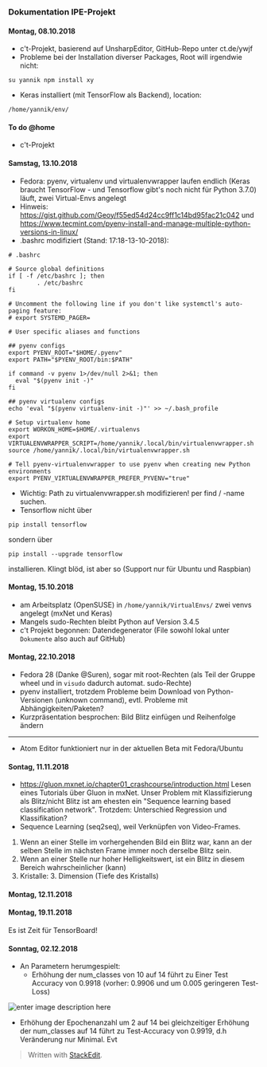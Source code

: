 ### Dokumentation IPE-Projekt

#### Montag, 08.10.2018
- c't-Projekt, basierend auf UnsharpEditor, GitHub-Repo unter ct.de/ywjf
- Probleme bei der Installation diverser Packages, Root will irgendwie nicht:

```
su yannik npm install xy
```
- Keras installiert (mit TensorFlow als Backend), location:

```
/home/yannik/env/
```

#### To do @home

- c't-Projekt

#### Samstag, 13.10.2018
-  Fedora: pyenv, virtualenv und virtualenvwrapper laufen endlich (Keras braucht TensorFlow - und Tensorflow gibt's noch nicht für Python 3.7.0) läuft, zwei Virtual-Envs angelegt
- Hinweis: https://gist.github.com/Geoy/f55ed54d24cc9ff1c14bd95fac21c042 und https://www.tecmint.com/pyenv-install-and-manage-multiple-python-versions-in-linux/
- .bashrc modifiziert (Stand: 17:18-13-10-2018):
```
# .bashrc

# Source global definitions
if [ -f /etc/bashrc ]; then
        . /etc/bashrc
fi

# Uncomment the following line if you don't like systemctl's auto-paging feature:
# export SYSTEMD_PAGER=

# User specific aliases and functions

## pyenv configs
export PYENV_ROOT="$HOME/.pyenv"
export PATH="$PYENV_ROOT/bin:$PATH"

if command -v pyenv 1>/dev/null 2>&1; then
  eval "$(pyenv init -)"
fi

## pyenv virtualenv configs
echo 'eval "$(pyenv virtualenv-init -)"' >> ~/.bash_profile

# Setup virtualenv home
export WORKON_HOME=$HOME/.virtualenvs
export VIRTUALENVWRAPPER_SCRIPT=/home/yannik/.local/bin/virtualenvwrapper.sh
source /home/yannik/.local/bin/virtualenvwrapper.sh

# Tell pyenv-virtualenvwrapper to use pyenv when creating new Python environments
export PYENV_VIRTUALENVWRAPPER_PREFER_PYVENV="true"
```
- Wichtig: Path zu virtualenvwrapper.sh modifizieren! per find / -name suchen.
-  Tensorflow nicht über
```
pip install tensorflow
```
sondern über
```
pip install --upgrade tensorflow
```
installieren. Klingt blöd,  ist aber so (Support nur für Ubuntu und Raspbian)

#### Montag, 15.10.2018

- am Arbeitsplatz (OpenSUSE) in `/home/yannik/VirtualEnvs/` zwei venvs angelegt (mxNet und Keras)
-  Mangels sudo-Rechten bleibt Python auf Version 3.4.5
- c't Projekt begonnen: Datendegenerator (File sowohl lokal unter `Dokumente` also auch auf GitHub)

#### Montag, 22.10.2018

- Fedora 28 (Danke @Suren), sogar mit root-Rechten (als Teil der Gruppe wheel und in `visudo` dadurch automat. sudo-Rechte)
- pyenv installiert, trotzdem Probleme beim Download von Python-Versionen (unknown command), evtl. Probleme mit Abhängigkeiten/Paketen?
- Kurzpräsentation besprochen: Bild Blitz einfügen und Reihenfolge ändern

-----
- Atom Editor funktioniert nur in der aktuellen Beta mit Fedora/Ubuntu

#### Sontag, 11.11.2018

- https://gluon.mxnet.io/chapter01_crashcourse/introduction.html Lesen eines Tutorials über Gluon in mxNet. Unser Problem mit Klassifizierung als Blitz/nicht Blitz ist am ehesten ein "Sequence learning based classification network". Trotzdem: Unterschied Regression und Klassifikation?
- Sequence Learning (seq2seq), weil Verknüpfen von Video-Frames.
1. Wenn an einer Stelle im vorhergehenden Bild ein Blitz war, kann an der selben Stelle im nächsten Frame immer noch derselbe Blitz sein. 
2. Wenn an einer Stelle nur hoher Helligkeitswert, ist ein Blitz in diesem Bereich wahrscheinlicher (kann)
3. Kristalle: 3. Dimension (Tiefe des Kristalls)

#### Montag, 12.11.2018

#### Montag, 19.11.2018

Es ist Zeit für TensorBoard!

#### Sonntag, 02.12.2018
- An Parametern herumgespielt:
  - Erhöhung der num_classes von 10 auf 14 führt zu Einer Test Accuracy von 0.9918 (vorher: 0.9906 und um 0.005 geringeren Test-Loss)
  
![enter image description here](https://lh3.googleusercontent.com/SRsoY9FjLFtcWAcEieCM7JTU-obx43MZdCWrCTTsiT-wEYqMNKqpyIXsI825UGf9XsteOOrYs1H8)
  - Erhöhung der Epochenanzahl um 2 auf 14 bei gleichzeitiger Erhöhung der num_classes auf 14 führt zu Test-Accuracy von 0.9919, d.h Veränderung nur Minimal. Evt


> Written with [StackEdit](https://stackedit.io/).
<!--stackedit_data:
eyJoaXN0b3J5IjpbLTEwMTI2MjQ4MjksMTc5MzE4MjIyNywzMz
I2OTE2MywtMTQ3NDg1MDY4OCw3NDA1NjQ5NTIsNDk2NjMyNjEx
LDU2OTY0NTg2NCwtNTAxNTU5Nzc2LC0xNDczNTg1NzIzLC0yMT
E2MjQzOTA5LC03MTgwNzM4MjIsLTE4MDkxODY4NTgsNjgyNDU5
MDMsLTg1NzEyNDA2NSwtMTY4OTE2NjYxNiwxMjMwNzEyNDAwLD
E0MzQ4Nzk4ODYsLTc0OTYzODAwNCw3MzA5OTgxMTZdfQ==
-->